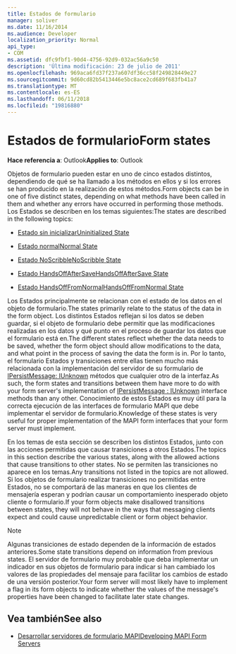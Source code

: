 ```yaml
---
title: Estados de formulario
manager: soliver
ms.date: 11/16/2014
ms.audience: Developer
localization_priority: Normal
api_type:
- COM
ms.assetid: dfc9fbf1-90d4-4756-92d9-032ac56a9c50
description: 'Última modificación: 23 de julio de 2011'
ms.openlocfilehash: 969aca6fd37f237a607df36cc58f249828449e27
ms.sourcegitcommit: 9d60cd82b5413446e5bc8ace2cd689f683fb41a7
ms.translationtype: MT
ms.contentlocale: es-ES
ms.lasthandoff: 06/11/2018
ms.locfileid: "19816880"
---
```

# <a name="form-states"></a><span data-ttu-id="1c5cb-103">Estados de formulario</span><span class="sxs-lookup"><span data-stu-id="1c5cb-103">Form states</span></span>

<span data-ttu-id="1c5cb-104">**Hace referencia a**: Outlook</span><span class="sxs-lookup"><span data-stu-id="1c5cb-104">**Applies to**: Outlook</span></span> 
  
<span data-ttu-id="1c5cb-105">Objetos de formulario pueden estar en uno de cinco estados distintos, dependiendo de qué se ha llamado a los métodos en ellos y si los errores se han producido en la realización de estos métodos.</span><span class="sxs-lookup"><span data-stu-id="1c5cb-105">Form objects can be in one of five distinct states, depending on what methods have been called in them and whether any errors have occurred in performing those methods.</span></span> <span data-ttu-id="1c5cb-106">Los Estados se describen en los temas siguientes:</span><span class="sxs-lookup"><span data-stu-id="1c5cb-106">The states are described in the following topics:</span></span>
  
- [<span data-ttu-id="1c5cb-107">Estado sin inicializar</span><span class="sxs-lookup"><span data-stu-id="1c5cb-107">Uninitialized State</span></span>](uninitialized-state.md)
    
- [<span data-ttu-id="1c5cb-108">Estado normal</span><span class="sxs-lookup"><span data-stu-id="1c5cb-108">Normal State</span></span>](normal-state.md)
    
- [<span data-ttu-id="1c5cb-109">Estado NoScribble</span><span class="sxs-lookup"><span data-stu-id="1c5cb-109">NoScribble State</span></span>](noscribble-state.md)
    
- [<span data-ttu-id="1c5cb-110">Estado HandsOffAfterSave</span><span class="sxs-lookup"><span data-stu-id="1c5cb-110">HandsOffAfterSave State</span></span>](handsoffaftersave-state.md)
    
- [<span data-ttu-id="1c5cb-111">Estado HandsOffFromNormal</span><span class="sxs-lookup"><span data-stu-id="1c5cb-111">HandsOffFromNormal State</span></span>](handsofffromnormal-state.md)
    
<span data-ttu-id="1c5cb-112">Los Estados principalmente se relacionan con el estado de los datos en el objeto de formulario.</span><span class="sxs-lookup"><span data-stu-id="1c5cb-112">The states primarily relate to the status of the data in the form object.</span></span> <span data-ttu-id="1c5cb-113">Los distintos Estados reflejan si los datos se deben guardar, si el objeto de formulario debe permitir que las modificaciones realizadas en los datos y qué punto en el proceso de guardar los datos que el formulario está en.</span><span class="sxs-lookup"><span data-stu-id="1c5cb-113">The different states reflect whether the data needs to be saved, whether the form object should allow modifications to the data, and what point in the process of saving the data the form is in.</span></span> <span data-ttu-id="1c5cb-114">Por lo tanto, el formulario Estados y transiciones entre ellas tienen mucho más relacionada con la implementación del servidor de su formulario de [IPersistMessage: IUnknown](ipersistmessageiunknown.md) métodos que cualquier otro de la interfaz.</span><span class="sxs-lookup"><span data-stu-id="1c5cb-114">As such, the form states and transitions between them have more to do with your form server's implementation of [IPersistMessage : IUnknown](ipersistmessageiunknown.md) interface methods than any other.</span></span> <span data-ttu-id="1c5cb-115">Conocimiento de estos Estados es muy útil para la correcta ejecución de las interfaces de formulario MAPI que debe implementar el servidor de formulario.</span><span class="sxs-lookup"><span data-stu-id="1c5cb-115">Knowledge of these states is very useful for proper implementation of the MAPI form interfaces that your form server must implement.</span></span> 
  
<span data-ttu-id="1c5cb-116">En los temas de esta sección se describen los distintos Estados, junto con las acciones permitidas que causar transiciones a otros Estados.</span><span class="sxs-lookup"><span data-stu-id="1c5cb-116">The topics in this section describe the various states, along with the allowed actions that cause transitions to other states.</span></span> <span data-ttu-id="1c5cb-117">No se permiten las transiciones no aparece en los temas.</span><span class="sxs-lookup"><span data-stu-id="1c5cb-117">Any transitions not listed in the topics are not allowed.</span></span> <span data-ttu-id="1c5cb-118">Si los objetos de formulario realizar transiciones no permitidas entre Estados, no se comportará de las maneras en que los clientes de mensajería esperan y podrían causar un comportamiento inesperado objeto cliente o formulario.</span><span class="sxs-lookup"><span data-stu-id="1c5cb-118">If your form objects make disallowed transitions between states, they will not behave in the ways that messaging clients expect and could cause unpredictable client or form object behavior.</span></span>
  
> [!NOTE]
> <span data-ttu-id="1c5cb-119">Algunas transiciones de estado dependen de la información de estados anteriores.</span><span class="sxs-lookup"><span data-stu-id="1c5cb-119">Some state transitions depend on information from previous states.</span></span> <span data-ttu-id="1c5cb-120">El servidor de formulario muy probable que deba implementar un indicador en sus objetos de formulario para indicar si han cambiado los valores de las propiedades del mensaje para facilitar los cambios de estado de una versión posterior.</span><span class="sxs-lookup"><span data-stu-id="1c5cb-120">Your form server will most likely have to implement a flag in its form objects to indicate whether the values of the message's properties have been changed to facilitate later state changes.</span></span> 
  
## <a name="see-also"></a><span data-ttu-id="1c5cb-121">Vea también</span><span class="sxs-lookup"><span data-stu-id="1c5cb-121">See also</span></span>

- [<span data-ttu-id="1c5cb-122">Desarrollar servidores de formulario MAPI</span><span class="sxs-lookup"><span data-stu-id="1c5cb-122">Developing MAPI Form Servers</span></span>](developing-mapi-form-servers.md)

